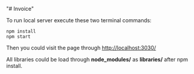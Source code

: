 "# Invoice" 

To run local server execute these two terminal commands:
```
npm install
npm start
```
Then you could visit the page through [http://localhost:3030/](http://localhost:3030/ "Invoice Homepage")

All libraries could be load through **node_modules/** as **libraries/** after npm install.